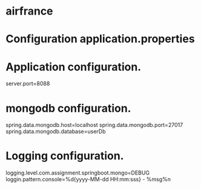 # airfrance
# Configuration application.properties
# Application configuration.
server.port=8088

# mongodb configuration.
spring.data.mongodb.host=localhost
spring.data.mongodb.port=27017
spring.data.mongodb.database=userDb

# Logging configuration.
logging.level.com.assignment.springboot.mongo=DEBUG
loggin.pattern.console=%d{yyyy-MM-dd HH:mm:sss} - %msg%n
